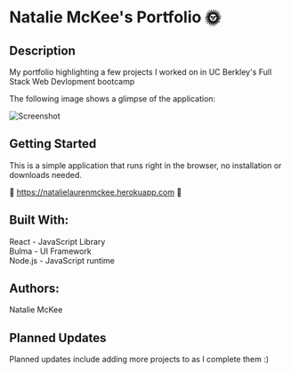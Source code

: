 # Natalie McKee's Portfolio 🌞

## Description

My portfolio highlighting a few projects I worked on in UC Berkley's Full Stack Web Devlopment bootcamp 

The following image shows a glimpse of the application:

![Screenshot](public/images/Portfolio.png)<br>

## Getting Started

This is a simple application that runs right in the browser, no installation or downloads needed. 

🤩 https://natalielaurenmckee.herokuapp.com 🤩

## Built With:

React - JavaScript Library<br>
Bulma - UI Framework <br>
Node.js - JavaScript runtime <br>

## Authors:

Natalie McKee 

## Planned Updates

Planned updates include adding more projects to as I complete them :) 
